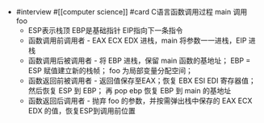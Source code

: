 - #interview #[[computer science]] #card C语言函数调用过程 main 调用 foo  
	- ESP表示栈顶 EBP是基础指针 EIP指向下一条指令  
	- 函数调用前调用者 - EAX ECX EDX 进栈，main 将参数一一进栈，EIP 进栈  
	- 函数调用后被调用者 - 将 EBP 进栈，保留 main 函数的基地址； EBP = ESP 赋值建立新的栈帧； foo 为局部变量分配空间；  
	- 函数返回前被调用者 - 返回值保存至EAX；恢复 EBX ESI EDI 寄存器值；然后恢复 ESP 到 EBP； 再 pop ebp 恢复 EBP 到 main 的基地址  
	- 函数返回后调用者 - 抛弃 foo 的参数，并按需弹出栈中保存的 EAX ECX EDX 的值，恢复ESP到调用前位置  